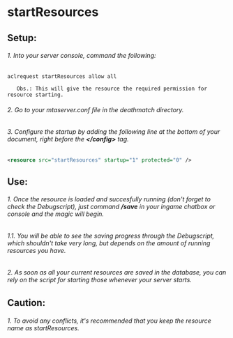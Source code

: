 # startResources 

##  Setup:
###### 1. Into your server console, command the following:

`aclrequest startResources allow all`
   
       Obs.: This will give the resource the required permission for resource starting. 

###### 2. Go to your mtaserver.conf file in the deathmatch directory.

###### 3. Configure the startup by adding the following line at the bottom of your document, right before the <b>\</config></b> tag. 
~~~xml
<resource src="startResources" startup="1" protected="0" />
~~~
## Use:
###### 1. Once the resource is loaded and succesfully running (don't forget to check the Debugscript), just command **/save** in your ingame chatbox or console and the magic will begin.
  ###### 1.1. You will be able to see the saving progress through the Debugscript, which shouldn't take very long, but depends on the amount of running resources you have.
###### 2. As soon as all your current resources are saved in the database, you can rely on the script for starting those whenever your server starts. 

## Caution: 
###### 1. To avoid any conflicts, it's recommended that you keep the resource name as startResources.
